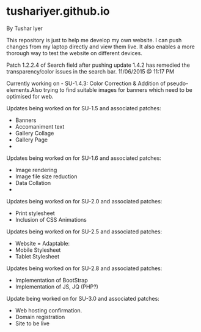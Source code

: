 # tushariyer.github.io
By Tushar Iyer

This repository is just to help me develop my own website. I can push changes from my laptop directly and view them live. It also enables a more thorough way to test the website on different devices.


Patch 1.2.2.4 of Search field after pushing update 1.4.2 has remedied the transparency/color issues in the search bar. 11/06/2015 @ 11:17 PM

Currently working on - SU-1.4.3: Color Correction & Addition of pseudo-elements.Also trying to find suitable images for banners which need to be optimised for web.

Updates being worked on for SU-1.5 and associated patches:
 - Banners
 - Accomaniment text
 - Gallery Collage
 - Gallery Page
 - 
 
Updates being worked on for SU-1.6 and associated patches:
 - Image rendering
 - Image file size reduction
 - Data Collation
 - 

Updates being worked on for SU-2.0 and associated patches:
 - Print stylesheet
 - Inclusion of CSS Animations
 
Updates being worked on for SU-2.5 and associated patches:
 - Website = Adaptable:
 -  Mobile Stylesheet
 -  Tablet Stylesheet
 
Updates being worked on for SU-2.8 and associated patches:
 - Implementation of BootStrap
 - Implementation of JS, JQ (PHP?)

Update being worked on for SU-3.0 and associated patches:
 - Web hosting confirmation.
 - Domain registration
 - Site to be live

